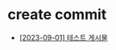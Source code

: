 # create commit
- [[2023-09-01] 테스트 게시물](https://github.com/kimbongjune/test-ssss/blob/main/2023-09-01_%ED%85%8C%EC%8A%A4%ED%8A%B8%20%EA%B2%8C%EC%8B%9C%EB%AC%BC.md)
